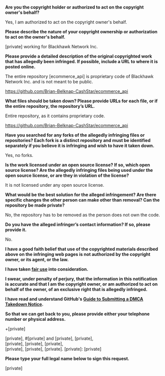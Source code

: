 **Are you the copyright holder or authorized to act on the copyright owner's behalf?**

Yes, I am authorized to act on the copyright owner's behalf.

**Please describe the nature of your copyright ownership or authorization to act on the owner's behalf.**

[private] working for Blackhawk Network Inc.

**Please provide a detailed description of the original copyrighted work that has allegedly been infringed. If possible, include a URL to where it is posted online.**

The entire repository [ecommerce_api] is proprietary code of Blackhawk Network Inc. and is not meant to be public.

https://github.com/Brian-Belknap-CashStar/ecommerce_api

**What files should be taken down? Please provide URLs for each file, or if the entire repository, the repository’s URL.**

Entire repository, as it contains proprietary code.

https://github.com/Brian-Belknap-CashStar/ecommerce_api

**Have you searched for any forks of the allegedly infringing files or repositories? Each fork is a distinct repository and must be identified separately if you believe it is infringing and wish to have it taken down.**

Yes, no forks.

**Is the work licensed under an open source license? If so, which open source license? Are the allegedly infringing files being used under the open source license, or are they in violation of the license?**

It is not licensed under any open source license.

**What would be the best solution for the alleged infringement? Are there specific changes the other person can make other than removal? Can the repository be made private?**

No, the repository has to be removed as the person does not own the code.

**Do you have the alleged infringer’s contact information? If so, please provide it.**

No.

**I have a good faith belief that use of the copyrighted materials described above on the infringing web pages is not authorized by the copyright owner, or its agent, or the law.**

**I have taken <a href="https://www.lumendatabase.org/topics/22">fair use</a> into consideration.**

**I swear, under penalty of perjury, that the information in this notification is accurate and that I am the copyright owner, or am authorized to act on behalf of the owner, of an exclusive right that is allegedly infringed.**

**I have read and understand GitHub's <a href="https://docs.github.com/articles/guide-to-submitting-a-dmca-takedown-notice/">Guide to Submitting a DMCA Takedown Notice</a>.**

**So that we can get back to you, please provide either your telephone number or physical address.**

+[private]

[private], #[private] and [private], [private],  
[private], [private], [private],  
[private], [private], [private]. [private]: [private]  

**Please type your full legal name below to sign this request.**

[private]
